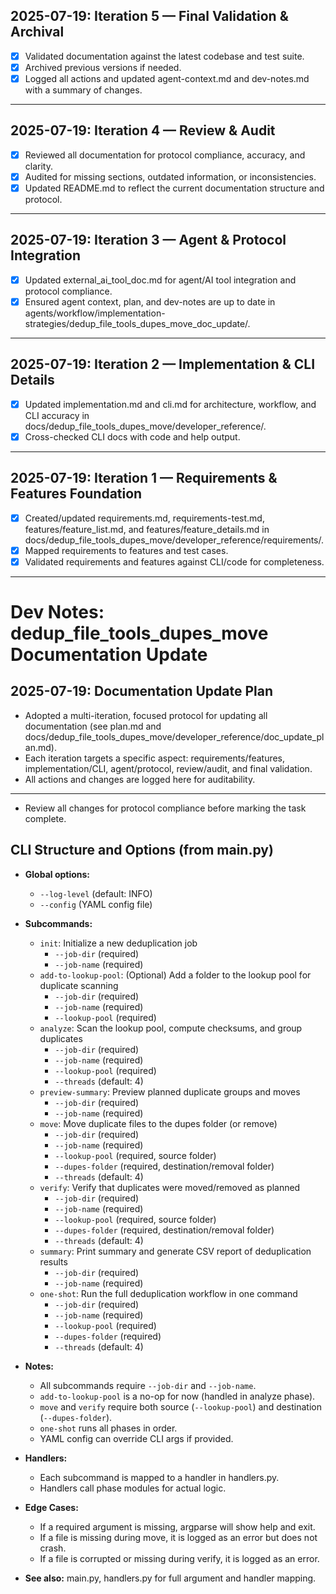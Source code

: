 ## 2025-07-19: Iteration 5 — Final Validation & Archival

- [x] Validated documentation against the latest codebase and test suite.
- [x] Archived previous versions if needed.
- [x] Logged all actions and updated agent-context.md and dev-notes.md with a summary of changes.

---
## 2025-07-19: Iteration 4 — Review & Audit

- [x] Reviewed all documentation for protocol compliance, accuracy, and clarity.
- [x] Audited for missing sections, outdated information, or inconsistencies.
- [x] Updated README.md to reflect the current documentation structure and protocol.

---
## 2025-07-19: Iteration 3 — Agent & Protocol Integration

- [x] Updated external_ai_tool_doc.md for agent/AI tool integration and protocol compliance.
- [x] Ensured agent context, plan, and dev-notes are up to date in agents/workflow/implementation-strategies/dedup_file_tools_dupes_move_doc_update/.

---
## 2025-07-19: Iteration 2 — Implementation & CLI Details

- [x] Updated implementation.md and cli.md for architecture, workflow, and CLI accuracy in docs/dedup_file_tools_dupes_move/developer_reference/.
- [x] Cross-checked CLI docs with code and help output.

---
## 2025-07-19: Iteration 1 — Requirements & Features Foundation

- [x] Created/updated requirements.md, requirements-test.md, features/feature_list.md, and features/feature_details.md in docs/dedup_file_tools_dupes_move/developer_reference/requirements/.
- [x] Mapped requirements to features and test cases.
- [x] Validated requirements and features against CLI/code for completeness.

---
# Dev Notes: dedup_file_tools_dupes_move Documentation Update


## 2025-07-19: Documentation Update Plan

- Adopted a multi-iteration, focused protocol for updating all documentation (see plan.md and docs/dedup_file_tools_dupes_move/developer_reference/doc_update_plan.md).
- Each iteration targets a specific aspect: requirements/features, implementation/CLI, agent/protocol, review/audit, and final validation.
- All actions and changes are logged here for auditability.

---
- Review all changes for protocol compliance before marking the task complete.

## CLI Structure and Options (from main.py)

- **Global options:**
  - `--log-level` (default: INFO)
  - `--config` (YAML config file)

- **Subcommands:**
  - `init`: Initialize a new deduplication job
    - `--job-dir` (required)
    - `--job-name` (required)
  - `add-to-lookup-pool`: (Optional) Add a folder to the lookup pool for duplicate scanning
    - `--job-dir` (required)
    - `--job-name` (required)
    - `--lookup-pool` (required)
  - `analyze`: Scan the lookup pool, compute checksums, and group duplicates
    - `--job-dir` (required)
    - `--job-name` (required)
    - `--lookup-pool` (required)
    - `--threads` (default: 4)
  - `preview-summary`: Preview planned duplicate groups and moves
    - `--job-dir` (required)
    - `--job-name` (required)
  - `move`: Move duplicate files to the dupes folder (or remove)
    - `--job-dir` (required)
    - `--job-name` (required)
    - `--lookup-pool` (required, source folder)
    - `--dupes-folder` (required, destination/removal folder)
    - `--threads` (default: 4)
  - `verify`: Verify that duplicates were moved/removed as planned
    - `--job-dir` (required)
    - `--job-name` (required)
    - `--lookup-pool` (required, source folder)
    - `--dupes-folder` (required, destination/removal folder)
    - `--threads` (default: 4)
  - `summary`: Print summary and generate CSV report of deduplication results
    - `--job-dir` (required)
    - `--job-name` (required)
  - `one-shot`: Run the full deduplication workflow in one command
    - `--job-dir` (required)
    - `--job-name` (required)
    - `--lookup-pool` (required)
    - `--dupes-folder` (required)
    - `--threads` (default: 4)

- **Notes:**
  - All subcommands require `--job-dir` and `--job-name`.
  - `add-to-lookup-pool` is a no-op for now (handled in analyze phase).
  - `move` and `verify` require both source (`--lookup-pool`) and destination (`--dupes-folder`).
  - `one-shot` runs all phases in order.
  - YAML config can override CLI args if provided.

- **Handlers:**
  - Each subcommand is mapped to a handler in handlers.py.
  - Handlers call phase modules for actual logic.

- **Edge Cases:**
  - If a required argument is missing, argparse will show help and exit.
  - If a file is missing during move, it is logged as an error but does not crash.
  - If a file is corrupted or missing during verify, it is logged as an error.

- **See also:** main.py, handlers.py for full argument and handler mapping.
